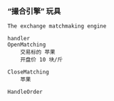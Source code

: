 


### “撮合引擎” 玩具

```text
The exchange matchmaking engine

handler
OpenMatching 
    交易标的 苹果 
    开盘价 10 块/斤

CloseMatching 
    苹果

HandleOrder 
```